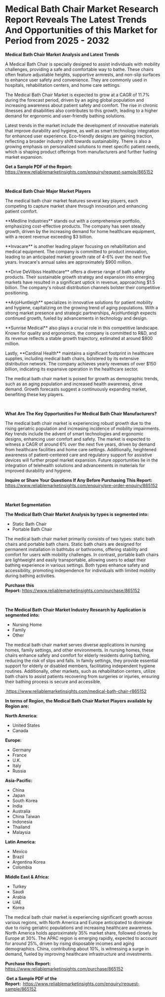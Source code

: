 <p><h1>Medical Bath Chair Market Research Report Reveals The Latest Trends And Opportunities of this Market for Period from 2025 - 2032</h1></p><p><strong>Medical Bath Chair Market Analysis and Latest Trends</strong></p>
<p><p>A Medical Bath Chair is specially designed to assist individuals with mobility challenges, providing a safe and comfortable way to bathe. These chairs often feature adjustable heights, supportive armrests, and non-slip surfaces to enhance user safety and convenience. They are commonly used in hospitals, rehabilitation centers, and home care settings.</p><p>The Medical Bath Chair Market is expected to grow at a CAGR of 11.7% during the forecast period, driven by an aging global population and increasing awareness about patient safety and comfort. The rise in chronic illnesses and disabilities also contributes to this growth, leading to a higher demand for ergonomic and user-friendly bathing solutions. </p><p>Latest trends in the market include the development of innovative materials that improve durability and hygiene, as well as smart technology integration for enhanced user experience. Eco-friendly designs are gaining traction, reflecting a broader industry shift towards sustainability. There is also a growing emphasis on personalized solutions to meet specific patient needs, which is shaping product offerings from manufacturers and further fueling market expansion.</p></p>
<p><strong>Get a Sample PDF of the Report:&nbsp;</strong> <a href="https://www.reliablemarketinsights.com/enquiry/request-sample/865152?utm_campaign=2593&utm_medium=2&utm_source=Github&utm_content=ia&utm_term=13042025&utm_id=medical-bath-chair">https://www.reliablemarketinsights.com/enquiry/request-sample/865152</a></p>
<p>&nbsp;</p>
<p><strong>Medical Bath Chair Major Market Players</strong></p>
<p><p>The medical bath chair market features several key players, each competing to capture market share through innovation and enhancing patient comfort. </p><p>**Medline Industries** stands out with a comprehensive portfolio, emphasizing cost-effective products. The company has seen steady growth, driven by the increasing demand for home healthcare equipment, with a recent revenue exceeding $3 billion.</p><p>**Invacare** is another leading player focusing on rehabilitation and medical equipment. The company is committed to product innovation, leading to an anticipated market growth rate of 4-6% over the next five years. Invacare's annual sales are approximately $900 million.</p><p>**Drive DeVilbiss Healthcare** offers a diverse range of bath safety products. Their sustainable growth strategy and expansion into emerging markets have resulted in a significant uptick in revenue, approaching $1.5 billion. The company's robust distribution channels bolster their competitive positioning.</p><p>**ArjoHuntleigh** specializes in innovative solutions for patient mobility and hygiene, capitalizing on the growing trend of aging populations. With a strong market presence and strategic partnerships, ArjoHuntleigh expects continued growth, fueled by advancements in technology and design.</p><p>**Sunrise Medical** also plays a crucial role in this competitive landscape. Known for quality and ergonomics, the company is committed to R&D, and its revenue reflects a stable growth trajectory, estimated at around $800 million.</p><p>Lastly, **Cardinal Health** maintains a significant footprint in healthcare supplies, including medical bath chairs, bolstered by its extensive distribution network. The company achieves yearly revenues of over $150 billion, indicating its expansive operation in the healthcare sector. </p><p>The medical bath chair market is poised for growth as demographic trends, such as an aging population and increased health awareness, drive demand. Growth forecasts suggest a continuously expanding market, benefiting these key players.</p></p>
<p>&nbsp;</p>
<p><strong>What Are The Key Opportunities For Medical Bath Chair Manufacturers?</strong></p>
<p><p>The medical bath chair market is experiencing robust growth due to the rising geriatric population and increasing incidence of mobility impairments. Key trends include the advent of smart technologies and ergonomic designs, enhancing user comfort and safety. The market is expected to witness a CAGR of around 6% over the next five years, driven by demand from healthcare facilities and home care settings. Additionally, heightened awareness of patient-centered care and regulatory support for assistive devices will further propel market expansion. Future opportunities lie in the integration of telehealth solutions and advancements in materials for improved durability and hygiene.</p></p>
<p><strong>Inquire or Share Your Questions If Any Before Purchasing This Report:</strong> <a href="https://www.reliablemarketinsights.com/enquiry/pre-order-enquiry/865152?utm_campaign=2593&utm_medium=2&utm_source=Github&utm_content=ia&utm_term=13042025&utm_id=medical-bath-chair">https://www.reliablemarketinsights.com/enquiry/pre-order-enquiry/865152</a></p>
<p>&nbsp;</p>
<p><strong>Market Segmentation</strong></p>
<p><strong>The Medical Bath Chair Market Analysis by types is segmented into:</strong></p>
<p><ul><li>Static Bath Chair</li><li>Portable Bath Chair</li></ul></p>
<p><p>The medical bath chair market primarily consists of two types: static bath chairs and portable bath chairs. Static bath chairs are designed for permanent installation in bathtubs or bathrooms, offering stability and comfort for users with mobility challenges. In contrast, portable bath chairs are lightweight and easily transportable, allowing users to adapt their bathing experience in various settings. Both types enhance safety and accessibility, promoting independence for individuals with limited mobility during bathing activities.</p></p>
<p><strong>Purchase this Report:&nbsp;</strong><a href="https://www.reliablemarketinsights.com/purchase/865152?utm_campaign=2593&utm_medium=2&utm_source=Github&utm_content=ia&utm_term=13042025&utm_id=medical-bath-chair">https://www.reliablemarketinsights.com/purchase/865152</a></p>
<p>&nbsp;</p>
<p><strong>The Medical Bath Chair Market Industry Research by Application is segmented into:</strong></p>
<p><ul><li>Nursing Home</li><li>Family</li><li>Other</li></ul></p>
<p><p>The medical bath chair market serves diverse applications in nursing homes, family settings, and other environments. In nursing homes, these chairs enhance safety and comfort for elderly residents during bathing, reducing the risk of slips and falls. In family settings, they provide essential support for elderly or disabled members, facilitating independent hygiene routines. Additionally, other markets, such as rehabilitation centers, utilize bath chairs to assist patients recovering from surgeries or injuries, ensuring their bathing process is secure and accessible.</p></p>
<p><a href="https://www.reliablemarketinsights.com/medical-bath-chair-r865152?utm_campaign=2593&utm_medium=2&utm_source=Github&utm_content=ia&utm_term=13042025&utm_id=medical-bath-chair">&nbsp;https://www.reliablemarketinsights.com/medical-bath-chair-r865152</a></p>
<p><strong>In terms of Region, the Medical Bath Chair Market Players available by Region are:</strong></p>
<p>
    <p> <strong> North America: </strong>
        <ul>
            <li>United States</li>
            <li>Canada</li>
        </ul>
        </p> 
    <p> <strong> Europe: </strong>
        <ul>
            <li>Germany</li>
            <li>France</li>
            <li>U.K.</li>
            <li>Italy</li>
            <li>Russia</li>
        </ul>
        </p> 
    <p> <strong> Asia-Pacific: </strong>
        <ul>
            <li>China</li>
            <li>Japan</li>
            <li>South Korea</li>
            <li>India</li>
            <li>Australia</li>
            <li>China Taiwan</li>
            <li>Indonesia</li>
            <li>Thailand</li>
            <li>Malaysia</li>
        </ul>
        </p> 
    <p> <strong> Latin America: </strong>
        <ul>
            <li>Mexico</li>
            <li>Brazil</li>
            <li>Argentina Korea</li>
            <li>Colombia</li>
        </ul>
        </p> 
    <p> <strong> Middle East & Africa: </strong>
        <ul>
            <li>Turkey</li>
            <li>Saudi</li>
            <li>Arabia</li>
            <li>UAE</li>
            <li>Korea</li>
        </ul>
    </p>
    </p>
<p><p>The medical bath chair market is experiencing significant growth across various regions, with North America and Europe anticipated to dominate due to rising geriatric populations and increasing healthcare awareness. North America holds approximately 35% market share, followed closely by Europe at 30%. The APAC region is emerging rapidly, expected to account for around 25%, driven by rising disposable incomes and aging demographics. China, contributing about 10%, is witnessing a surge in demand, fueled by improving healthcare infrastructure and investments.</p></p>
<p><strong>Purchase this Report: </strong><a href="https://www.reliablemarketinsights.com/purchase/865152?utm_campaign=2593&utm_medium=2&utm_source=Github&utm_content=ia&utm_term=13042025&utm_id=medical-bath-chair">https://www.reliablemarketinsights.com/purchase/865152</a></p>
<p>&nbsp;<strong>Get a Sample PDF of the Report:&nbsp;&nbsp;</strong><a href="https://www.reliablemarketinsights.com/enquiry/request-sample/865152?utm_campaign=2593&utm_medium=2&utm_source=Github&utm_content=ia&utm_term=13042025&utm_id=medical-bath-chair">https://www.reliablemarketinsights.com/enquiry/request-sample/865152</a></p>
<p><strong></strong></p>
<p><p></p><p></p><p></p></p>